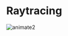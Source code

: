 # Raytracing
![animate2](https://user-images.githubusercontent.com/60992540/236258458-c2c1ba8e-a922-4a72-b35d-b5e88ec34451.gif)  

